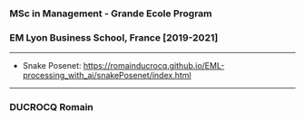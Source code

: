 ### MSc in Management - Grande Ecole Program
### EM Lyon Business School, France [2019-2021]

****

- Snake Posenet: https://romainducrocq.github.io/EML-processing_with_ai/snakePosenet/index.html

****

### DUCROCQ Romain
